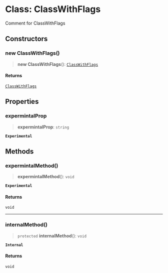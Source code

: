# Class: ClassWithFlags

Comment for ClassWithFlags

## Constructors

### new ClassWithFlags()

> **new ClassWithFlags**(): [`ClassWithFlags`](ClassWithFlags.md)

#### Returns

[`ClassWithFlags`](ClassWithFlags.md)

## Properties

### expermintalProp

> **expermintalProp**: `string`

**`Experimental`**

## Methods

### expermintalMethod()

> **expermintalMethod**(): `void`

**`Experimental`**

#### Returns

`void`

***

### internalMethod()

> `protected` **internalMethod**(): `void`

**`Internal`**

#### Returns

`void`
